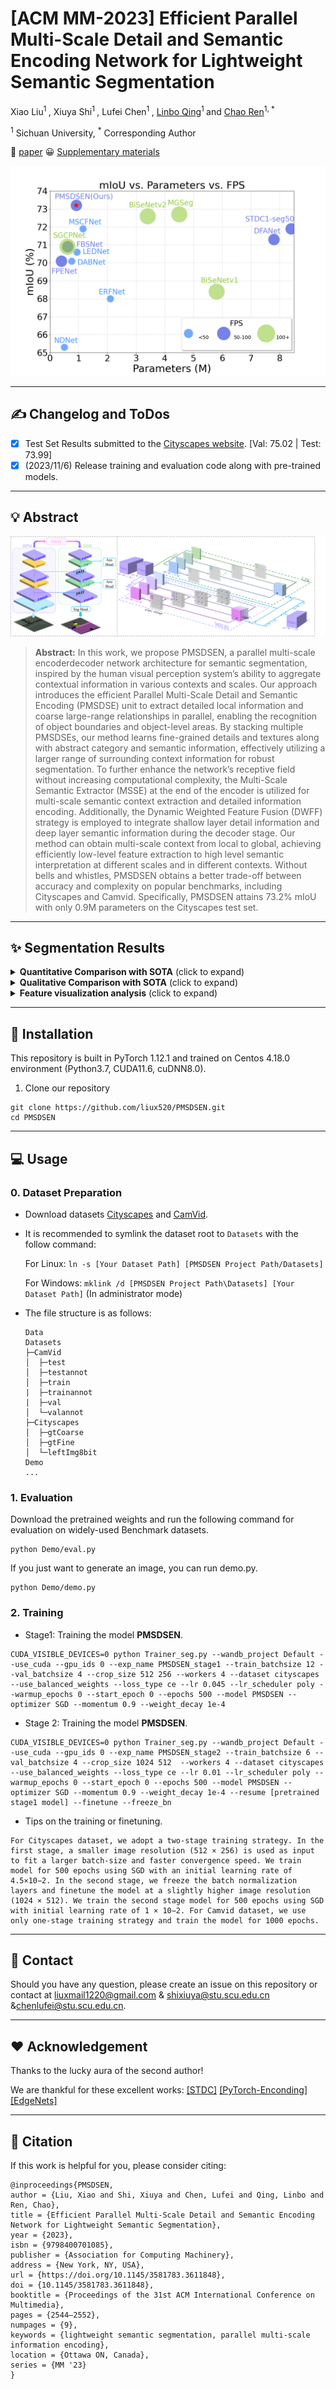 # [ACM MM-2023] Efficient Parallel Multi-Scale Detail and Semantic Encoding Network for Lightweight Semantic Segmentation
Xiao Liu<sup>1 </sup>, Xiuya Shi<sup>1 </sup>, Lufei Chen<sup>1 </sup>, [Linbo Qing](https://scholar.google.com.hk/citations?hl=zh-CN&user=0KRDflwAAAAJ)<sup>1 </sup> and [Chao Ren](https://scholar.google.com.hk/citations?hl=zh-CN&user=Y6OuBMYAAAAJ)<sup>1, *</sup>

<sup>1</sup> Sichuan University,   <sup> *</sup> Corresponding Author

🤗 [paper](https://dl.acm.org/doi/abs/10.1145/3581783.3611848) 😀 [Supplementary materials](https://github.com/liux520/PMSDSEN/blob/main/Docs/supplementary%20material.pdf)

<img src="images/complexity.png" alt="complexity" style="zoom:80%;"/>

<hr />

## :writing_hand: Changelog and ToDos
- [x] Test Set Results submitted to the [Cityscapes website](https://www.cityscapes-dataset.com/method-details/?submissionID=18459).  [Val: 75.02 | Test: 73.99]
- [x] (2023/11/6) Release training and evaluation code along with pre-trained models.
<hr />

## :bulb: Abstract
![main figure](images/net.png)

> **Abstract:** In this work, we propose PMSDSEN, a parallel multi-scale encoderdecoder network architecture for semantic segmentation, inspired
> by the human visual perception system’s ability to aggregate contextual information in various contexts and scales. Our approach introduces the efficient Parallel Multi-Scale Detail and Semantic Encoding (PMSDSE) unit to extract detailed local information and coarse large-range relationships in parallel, enabling the recognition of object boundaries and object-level areas. By stacking multiple PMSDSEs, our method learns fine-grained details and textures along with abstract category and semantic information, effectively utilizing a larger range of surrounding context information for robust segmentation. To further enhance the network’s receptive field without increasing computational complexity, the Multi-Scale Semantic Extractor (MSSE) at the end of the encoder is utilized for multi-scale semantic context extraction and detailed information encoding. Additionally, the Dynamic Weighted Feature Fusion (DWFF) strategy is employed to integrate shallow layer detail information and deep layer semantic information during the decoder stage. Our method can obtain multi-scale context from local to global, achieving efficiently low-level feature extraction to high level semantic interpretation at different scales and in different contexts. Without bells and whistles, PMSDSEN obtains a better trade-off between accuracy and complexity on popular benchmarks, including Cityscapes and Camvid. Specifically, PMSDSEN attains 73.2% mIoU with only 0.9M parameters on the Cityscapes test set.
<hr />

## :sparkles: Segmentation Results
<details>
	<summary><strong>Quantitative Comparison with SOTA</strong> (click to expand) </summary>
    <p><img src = "images/table.png"  width=100% height=100%></p>
	Quantitative comparison with SOTA on Cityscapes dataset.
</details>
<details>
	<summary><strong>Qualitative Comparison with SOTA</strong> (click to expand) </summary>
    <p><img src = "images/supp0.png" width=100% height=100%></p>
    <p><img src = "images/supp1.png" width=100% height=100%></p>
    <p><img src = "images/supp2.png" width=100% height=100%></p>
    <p><img src = "images/test.png" width=100% height=100%></p>
</details>
<details>
	<summary><strong>Feature visualization analysis</strong> (click to expand) </summary>
	<p><img src = "images/heatmap1.png" width=100% height=100%></p>
    <p><img src = "images/heatmap2.png" width=100% height=100%></p>
	Visualization of features for each branch in the PMSDSEN. PMSDSEN can extract rich and detailed local information, as well as coarse and complex large-range relationships parallelly. Therefore, the fusion features possess finely detailed localization and powerful long-range relationships. Visualization of features for various fusion strategies. DWFF enables network to focus on the most informative parts of feature map by comparing the darker parts of the feature map.
</details>
<hr />

## :rocket: Installation

This repository is built in PyTorch 1.12.1 and trained on Centos 4.18.0 environment (Python3.7, CUDA11.6, cuDNN8.0). 

1. Clone our repository
```
git clone https://github.com/liux520/PMSDSEN.git
cd PMSDSEN
```
<hr />

## :computer: Usage

### 0. Dataset Preparation

- Download datasets [Cityscapes](https://www.cityscapes-dataset.com/downloads/) and [CamVid](https://www.kaggle.com/datasets/carlolepelaars/camvid).

- It is recommended to symlink the dataset root to `Datasets` with the follow command:

  For Linux: `ln -s [Your Dataset Path] [PMSDSEN Project Path/Datasets]` 

  For Windows: `mklink /d [PMSDSEN Project Path\Datasets] [Your Dataset Path]`   (In administrator mode)

- The file structure is as follows:

  ```
  Data
  Datasets
  ├─CamVid   
  │  ├─test
  │  ├─testannot
  │  ├─train
  |  ├─trainannot
  |  ├─val
  │  └─valannot
  ├─Cityscapes
  │  ├─gtCoarse
  │  ├─gtFine
  │  └─leftImg8bit  
  Demo
  ...
  ```

### 1. Evaluation
Download the pretrained weights and run the following command for evaluation on widely-used Benchmark datasets.
```
python Demo/eval.py 
```
If you just want to generate an image, you can run demo.py.
```
python Demo/demo.py 
```

### 2. Training

- Stage1: Training the model **PMSDSEN**.

```
CUDA_VISIBLE_DEVICES=0 python Trainer_seg.py --wandb_project Default --use_cuda --gpu_ids 0 --exp_name PMSDSEN_stage1 --train_batchsize 12 --val_batchsize 4 --crop_size 512 256 --workers 4 --dataset cityscapes --use_balanced_weights --loss_type ce --lr 0.045 --lr_scheduler poly --warmup_epochs 0 --start_epoch 0 --epochs 500 --model PMSDSEN --optimizer SGD --momentum 0.9 --weight_decay 1e-4
```

- Stage 2: Training the model **PMSDSEN**.

```
CUDA_VISIBLE_DEVICES=0 python Trainer_seg.py --wandb_project Default --use_cuda --gpu_ids 0 --exp_name PMSDSEN_stage2 --train_batchsize 6 --val_batchsize 4 --crop_size 1024 512  --workers 4 --dataset cityscapes --use_balanced_weights --loss_type ce --lr 0.01 --lr_scheduler poly --warmup_epochs 0 --start_epoch 0 --epochs 500 --model PMSDSEN --optimizer SGD --momentum 0.9 --weight_decay 1e-4 --resume [pretrained stage1 model] --finetune --freeze_bn
```

- Tips on the training or finetuning.

```
For Cityscapes dataset, we adopt a two-stage training strategy. In the first stage, a smaller image resolution (512 × 256) is used as input to fit a larger batch-size and faster convergence speed. We train model for 500 epochs using SGD with an initial learning rate of 4.5×10−2. In the second stage, we freeze the batch normalization layers and finetune the model at a slightly higher image resolution (1024 × 512). We train the second stage model for 500 epochs using SGD with initial learning rate of 1 × 10−2. For Camvid dataset, we use only one-stage training strategy and train the model for 1000 epochs.
```
<hr />

## :e-mail: Contact
Should you have any question, please create an issue on this repository or contact at liuxmail1220@gmail.com & shixiuya@stu.scu.edu.cn &chenlufei@stu.scu.edu.cn.

<hr />

## :heart: Acknowledgement
Thanks to the lucky aura of the second author!

We are thankful for these excellent works: [[STDC]](https://github.com/MichaelFan01/STDC-Seg) [[PyTorch-Enconding]](https://github.com/zhanghang1989/PyTorch-Encoding)[[EdgeNets]](https://github.com/sacmehta/EdgeNets)

<hr />

## :pray: Citation
If this work is helpful for you, please consider citing:

```
@inproceedings{PMSDSEN,
author = {Liu, Xiao and Shi, Xiuya and Chen, Lufei and Qing, Linbo and Ren, Chao},
title = {Efficient Parallel Multi-Scale Detail and Semantic Encoding Network for Lightweight Semantic Segmentation},
year = {2023},
isbn = {9798400701085},
publisher = {Association for Computing Machinery},
address = {New York, NY, USA},
url = {https://doi.org/10.1145/3581783.3611848},
doi = {10.1145/3581783.3611848},
booktitle = {Proceedings of the 31st ACM International Conference on Multimedia},
pages = {2544–2552},
numpages = {9},
keywords = {lightweight semantic segmentation, parallel multi-scale information encoding},
location = {Ottawa ON, Canada},
series = {MM '23}
}
```
